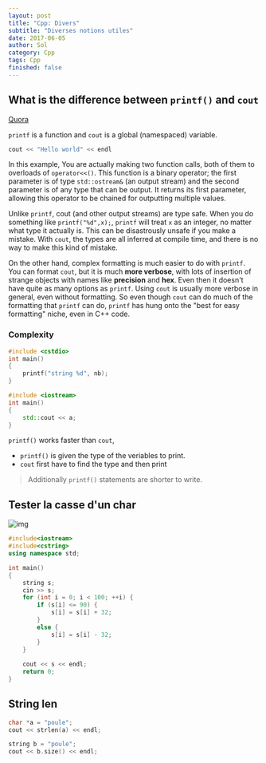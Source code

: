 ```yaml
---
layout: post
title: "Cpp: Divers"
subtitle: "Diverses notions utiles"
date: 2017-06-05
author: Sol
category: Cpp
tags: Cpp
finished: false
---
```


## What is the difference between `printf()` and `cout`
[Quora](https://www.quora.com/What-is-the-difference-between-printf-cout-in-C++)

`printf` is a function and `cout` is a global (namespaced) variable.

```c++
cout << "Hello world" << endl
```

In this example, You are actually making two function calls, both of them to overloads of `operator<<()`. This function is a binary operator; the first parameter is of type `std::ostream&` (an output stream) and the second parameter is of any type that can be output. It returns its first parameter, allowing this operator to be chained for outputting multiple values.

Unlike `printf`, cout (and other output streams) are type safe. When you do something like `printf("%d",x);`, `printf` will treat `x` as an integer, no matter what type it actually is. This can be disastrously unsafe if you make a mistake. With `cout`, the types are all inferred at compile time, and there is no way to make this kind of mistake.

On the other hand, complex formatting is much easier to do with `printf`. You can format `cout`, but it is much **more verbose**, with lots of insertion of strange objects with names like **precision** and **hex**. Even then it doesn't have quite as many options as `printf`. Using `cout` is usually more verbose in general, even without formatting. So even though `cout` can do much of the formatting that `printf` can do, `printf` has hung onto the "best for easy formatting" niche, even in C++ code.


### Complexity

```c++
#include <cstdio>
int main()
{
    printf("string %d", nb);
}
```

```c++
#include <iostream>
int main()
{
    std::cout << a; 
}
```

`printf()` works faster than `cout`, 
* `printf()` is given the  type of the veriables to print. 
* `cout` first have to find the type and then print 

> Additionally `printf()` statements are shorter to write.


## Tester la casse d'un char

![img](https://i.stack.imgur.com/vDNf8.gif)

```c++
#include<iostream>
#include<cstring>
using namespace std;

int main()
{
    string s;
    cin >> s;   
    for (int i = 0; i < 100; ++i) {
        if (s[i] <= 90) {
            s[i] = s[i] + 32;
        }
        else {
            s[i] = s[i] - 32;
        }
    }
    
    cout << s << endl;
    return 0;
}
```

## String len

```c++
char *a = "poule";
cout << strlen(a) << endl;

string b = "poule";
cout << b.size() << endl;
```
